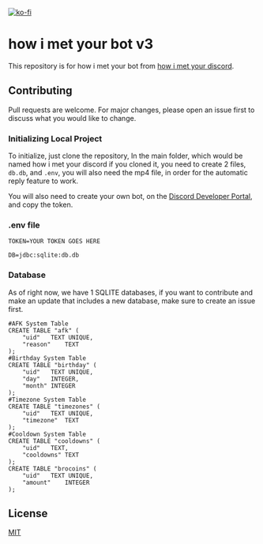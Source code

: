 [![ko-fi](https://ko-fi.com/img/githubbutton_sm.svg)](https://ko-fi.com/X8X7E2ECO)
# how i met your bot v3

This repository is for how i met your bot from [how i met your discord](https://discord.gg/himym). 

## Contributing
Pull requests are welcome. For major changes, please open an issue first to discuss what you would like to change.

### Initializing Local Project
To initialize, just clone the repository, In the main folder, which would be named how i met your discord if you cloned it, you need to create 2 files, `db.db`, and `.env`, you will also need the mp4 file, in order for the automatic reply feature to work.

You will also need to create your own bot, on the [Discord Developer Portal](https://discord.com/developers), and copy the token.

### .env file
```
TOKEN=YOUR TOKEN GOES HERE

DB=jdbc:sqlite:db.db
```

### Database
As of right now, we have 1 SQLITE databases, if you want to contribute and make an update that includes a new database, make sure to create an issue first.
```
#AFK System Table
CREATE TABLE "afk" (
	"uid"	TEXT UNIQUE,
	"reason"	TEXT
);
#Birthday System Table
CREATE TABLE "birthday" (
	"uid"	TEXT UNIQUE,
	"day"	INTEGER,
	"month"	INTEGER
);
#Timezone System Table
CREATE TABLE "timezones" (
	"uid"	TEXT UNIQUE,
	"timezone"	TEXT
);
#Cooldown System Table
CREATE TABLE "cooldowns" (
	"uid"	TEXT,
	"cooldowns"	TEXT
);
CREATE TABLE "brocoins" (
	"uid"	TEXT UNIQUE,
	"amount"	INTEGER
);

```

## License
[MIT](https://choosealicense.com/licenses/mit/)
